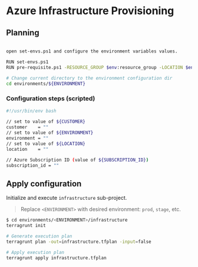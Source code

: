 Azure Infrastructure Provisioning
=================================

## Planning

```bash

open set-envs.ps1 and configure the environment variables values.

RUN set-envs.ps1
RUN pre-requisite.ps1 -RESOURCE_GROUP $env:resource_group -LOCATION $env:location -STORAGE_ACCOUNT $env:storage_account -CONTAINER $env:container

# Change current directory to the environment configuration dir
cd environments/${ENVIRONMENT}
```

### Configuration steps (scripted)

```bash
#!/usr/bin/env bash
	 
// set to value of ${CUSTOMER}
customer    = ""
// set to value of ${ENVIRONMENT}
environment = ""
// set to value of ${LOCATION}
location    = ""       

// Azure Subscription ID (value of ${SUBSCRIPTION_ID}) 
subscription_id = ""
```
	 
## Apply configuration

Initialize and execute `infrastructure` sub-project. 

> Replace `<ENVIRONMENT>` with desired environment: `prod`, `stage`, etc.

```bash     
$ cd environments/<ENVIRONMENT>/infrastructure
terragrunt init

# Generate execution plan
terragrunt plan -out=infrastructure.tfplan -input=false

# Apply execution plan
terragrunt apply infrastructure.tfplan
```
[1]:	https://docs.microsoft.com/en-en/cli/azure/install-az-cli2
[2]:	https://www.terraform.io/intro/getting-started/install.html
[3]:	https://terragrunt.gruntwork.io/docs/getting-started/install/
